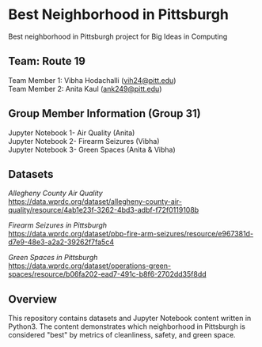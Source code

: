 # Best Neighborhood in Pittsburgh
Best neighborhood in Pittsburgh project for Big Ideas in Computing

## Team: Route 19

Team Member 1: Vibha Hodachalli (vih24@pitt.edu) <br />
Team Member 2: Anita Kaul (ank249@pitt.edu)

## Group Member Information (Group 31)

Jupyter Notebook 1- Air Quality (Anita) <br />
Jupyter Notebook 2- Firearm Seizures (Vibha) <br />
Jupyter Notebook 3- Green Spaces (Anita & Vibha)

## Datasets

*Allegheny County Air Quality* <br />
https://data.wprdc.org/dataset/allegheny-county-air-quality/resource/4ab1e23f-3262-4bd3-adbf-f72f0119108b

*Firearm Seizures in Pittsburgh* <br />
https://data.wprdc.org/dataset/pbp-fire-arm-seizures/resource/e967381d-d7e9-48e3-a2a2-39262f7fa5c4 

*Green Spaces in Pittsburgh* <br />
https://data.wprdc.org/dataset/operations-green-spaces/resource/b06fa202-ead7-491c-b8f6-2702dd35f8dd

## Overview

This repository contains datasets and Jupyter Notebook content written in Python3. The content demonstrates which neighborhood in Pittsburgh is considered "best" by metrics of cleanliness, safety, and green space.

